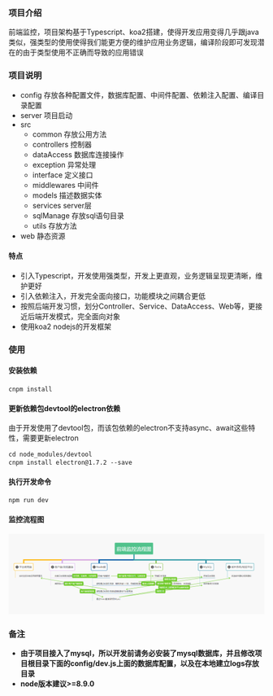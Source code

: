 ### 项目介绍

前端监控，项目架构基于Typescript、koa2搭建，使得开发应用变得几乎跟java类似，强类型的使用使得我们能更方便的维护应用业务逻辑，编译阶段即可发现潜在的由于类型使用不正确而导致的应用错误

### 项目说明
- config 存放各种配置文件，数据库配置、中间件配置、依赖注入配置、编译目录配置
- server 项目启动
- src
    - common 存放公用方法
    - controllers 控制器
    - dataAccess 数据库连接操作
    - exception 异常处理
    - interface 定义接口
    - middlewares 中间件
    - models 描述数据实体
    - services server层
    - sqlManage 存放sql语句目录
    - utils 存放方法
- web 静态资源
#### 特点

- 引入Typescript，开发使用强类型，开发上更直观，业务逻辑呈现更清晰，维护更好
- 引入依赖注入，开发完全面向接口，功能模块之间耦合更低
- 按照后端开发习惯，划分Controller、Service、DataAccess、Web等，更接近后端开发模式，完全面向对象
- 使用koa2 nodejs的开发框架

### 使用

#### 安装依赖

```
cnpm install
```

#### 更新依赖包devtool的electron依赖

由于开发使用了devtool包，而该包依赖的electron不支持async、await这些特性，需要更新electron

```
cd node_modules/devtool
cnpm install electron@1.7.2 --save
```

#### 执行开发命令

```
npm run dev
```

#### 监控流程图
![监控系统流转图](https://github.com/liya3719/fe-monitor/blob/master/fe-monitor.png)

### 备注

- **由于项目接入了mysql，所以开发前请务必安装了mysql数据库，并且修改项目根目录下面的config/dev.js上面的数据库配置，以及在本地建立logs存放目录**
- **node版本建议>=8.9.0**